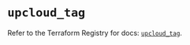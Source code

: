 # `upcloud_tag`

Refer to the Terraform Registry for docs: [`upcloud_tag`](https://registry.terraform.io/providers/upcloudltd/upcloud/5.19.0/docs/resources/tag).
